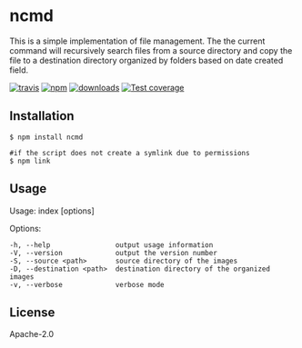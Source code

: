 # ncmd

This is a simple implementation of file management. The the current command will recursively search files from a source directory and copy the file to a destination directory organized by folders based on date created field.

[![travis][travis-image]][travis-url]
[![npm][npm-image]][npm-url]
[![downloads][downloads-image]][downloads-url]
[![Test coverage][coveralls-image]][coveralls-url]

[travis-image]: https://travis-ci.org/cli-utilities/ncmd.svg?branch=master
[travis-url]: https://travis-ci.org/cli-utilities/ncmd
[npm-image]: https://img.shields.io/npm/l/ncmd.svg
[npm-url]: https://www.npmjs.com/package/ncmd
[downloads-image]: https://img.shields.io/npm/dt/ncmd.svg
[downloads-url]: https://www.npmjs.com/package/ncmd
[coveralls-image]: https://img.shields.io/coveralls/cli-utilities/ncmd.svg
[coveralls-url]: https://coveralls.io/github/cli-utilities/ncmd

## Installation

    $ npm install ncmd
    
    #if the script does not create a symlink due to permissions
    $ npm link

## Usage
  
  Usage: index [options]

  Options:

    -h, --help                output usage information
    -V, --version             output the version number
    -S, --source <path>       source directory of the images
    -D, --destination <path>  destination directory of the organized images
    -v, --verbose             verbose mode

## License

  Apache-2.0
